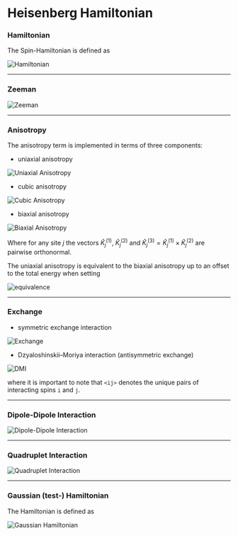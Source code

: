 Heisenberg Hamiltonian
====================================================

### Hamiltonian
The Spin-Hamiltonian is defined as

![Hamiltonian](https://math.vercel.app/?bgcolor=auto&from=%5Cmathcal%7BH%7D%5B%5Cvec%7Bn%7D%5D%20%3D%0A%20%20%20%20%5Cmathcal%7BH%7D_%7BZ%7D%5B%5Cvec%7Bn%7D%5D%0A%20%20%20%20%2B%20%5Cmathcal%7BH%7D_%7BA%7D%5B%5Cvec%7Bn%7D%5D%0A%20%20%20%20%2B%20%5Cmathcal%7BH%7D_%7BXC%7D%5B%5Cvec%7Bn%7D%5D%0A%20%20%20%20%2B%20%5Cmathcal%7BH%7D_%7BDMI%7D%5B%5Cvec%7Bn%7D%5D%0A%20%20%20%20%2B%20%5Cmathcal%7BH%7D_%7BDDI%7D%5B%5Cvec%7Bn%7D%5D%0A%20%20%20%20%2B%20%5Cmathcal%7BH%7D_%7BQuad%7D%5B%5Cvec%7Bn%7D%5D%0A.svg)

<!-- $$
\mathcal{H}[\vec{n}] =
    \mathcal{H}_{Z}[\vec{n}]
    + \mathcal{H}_{A}[\vec{n}]
    + \mathcal{H}_{XC}[\vec{n}]
    + \mathcal{H}_{DMI}[\vec{n}]
    + \mathcal{H}_{DDI}[\vec{n}]
    + \mathcal{H}_{Quad}[\vec{n}]
$$ -->

---

### Zeeman

![Zeeman](https://math.vercel.app/?bgcolor=auto&from=%5Cmathcal%7BH%7D_Z%5B%5Cvec%7Bn%7D%5D%20%3D%20-%20%5Csum_i%20%5Cmu_i%20%5Cvec%7BB%7D%5Ccdot%5Cvec%7Bn%7D_i.svg)

<!-- $$ \mathcal{H}_Z[\vec{n}] = - \sum_i \mu_i \vec{B}\cdot\vec{n}_i $$ -->

---

### Anisotropy
The anisotropy term is implemented in terms of three components:
- uniaxial anisotropy

![Uniaxial Anisotropy](https://math.vercel.app/?bgcolor=auto&from=%5Cmathcal%7BH%7D_%7BA_1%7D%5B%5Cvec%7Bn%7D%5D%20%3D%20-%20%5Csum_j%20K_j%20%28%5Chat%7BK%7D_j%5Ccdot%5Cvec%7Bn%7D_j%29%5E2%20%3D%20-%20%5Csum_j%20K_j%20%5B%5Ccos%28%5Ctheta_j%29%5D%5E2.svg)

<!-- $$ \mathcal{H}_{A_1}[\vec{n}] = - \sum_j K_j (\hat{K}_j\cdot\vec{n}_j)^2 = - \sum_j K_j [\cos(\theta_j)]^2 $$ -->

- cubic anisotropy

![Cubic Anisotropy](https://math.vercel.app/?bgcolor=auto&from=%5Cmathcal%7BH%7D_%7BA_c%7D%5B%5Cvec%7Bn%7D%5D%20%3D%20-%20%5Cfrac%7B1%7D%7B2%7D%20%5Csum_j%20K_j%20%28%5B%5Cvec%7Bn%7D_j%5D_x%5E4%20%2B%20%5B%5Cvec%7Bn%7D_j%5D_y%5E4%20%2B%20%5B%5Cvec%7Bn%7D_j%5D_z%5E4%29.svg)

<!-- $$ \mathcal{H}_{A_c}[\vec{n}] = - \frac{1}{2} \sum_j K_j ([\vec{n}_j]_x^4 + [\vec{n}_j]_y^4 + [\vec{n}_j]_z^4) $$ -->

- biaxial anisotropy

![Biaxial Anisotropy](https://math.vercel.app/?bgcolor=auto&from=%5Cbegin%7Balignedat%7D%7B1%7D%0A%5Cmathcal%7BH%7D_%7BA_2%7D%20%3D%26%20%5Csum_%7Bj%7D%20%5Csum_%7Bn_1%2Cn_2%2Cn_3%7D%20K_j%5E%7B%28n_1%2C%20n_2%2C%20n_3%29%7D%20%281%20-%20%28%5Chat%7BK%7D_j%5E%7B%281%29%7D%5Ccdot%5Cvec%7Bn%7D_j%29%5E2%29%5E%7Bn_1%7D%20%5Ccdot%20%28%5Chat%7BK%7D_j%5E%7B%282%29%7D%5Ccdot%5Cvec%7Bn%7D_j%29%5E%7Bn_2%7D%20%5Ccdot%20%28%28%5Chat%7BK%7D_j%5E%7B%281%29%7D%20%5Ctimes%20%5Chat%7BK%7D_j%5E%7B%282%29%7D%20%29%20%5Ccdot%5Cvec%7Bn%7D_j%29%5E%7Bn_3%7D%20%5C%5C%0A%3D%26%20%5Csum_%7Bj%7D%20%5Csum_%7Bn_1%2Cn_2%2Cn_3%7D%20K_j%5E%7B%28n_1%2C%20n_2%2C%20n_3%29%7D%20%5Ccdot%20%5B%5Csin%28%5Ctheta_j%29%5D%5E%7B2n_1%7D%20%5Ccdot%20%5B%5Ccos%28%5Cvarphi_j%29%5Csin%28%5Ctheta_j%29%5D%5E%7Bn_2%7D%20%5Ccdot%20%5B%5Csin%28%5Cvarphi_j%29%5Csin%28%5Ctheta_j%29%5D%5E%7Bn_3%7D%20%5C%5C%0A%3D%26%20%5Csum_%7Bj%7D%20%5Csum_%7Bn_1%2Cn_2%2Cn_3%7D%20K_j%5E%7B%28n_1%2C%20n_2%2C%20n_3%29%7D%20%5Ccdot%20%5B%5Csin%28%5Ctheta_j%29%5D%5E%7B2n_1%20%2B%20n_2%20%2B%20n_3%7D%20%5Ccdot%20%5B%5Ccos%28%5Cvarphi_j%29%5D%5E%7Bn_2%7D%20%5Ccdot%20%5B%5Csin%28%5Cvarphi_j%29%5D%5E%7Bn_3%7D%20%5C%5C%0A%5Cend%7Balignedat%7D.svg)

<!-- $$
\begin{alignedat}{1}
\mathcal{H}_{A_2} =& \sum_{j} \sum_{n_1,n_2,n_3} K_j^{(n_1, n_2, n_3)} (1 - (\hat{K}_j^{(1)}\cdot\vec{n}_j)^2)^{n_1} \cdot (\hat{K}_j^{(2)}\cdot\vec{n}_j)^{n_2} \cdot ((\hat{K}_j^{(1)} \times \hat{K}_j^{(2)} ) \cdot\vec{n}_j)^{n_3} \\
=& \sum_{j} \sum_{n_1,n_2,n_3} K_j^{(n_1, n_2, n_3)} \cdot [\sin(\theta_j)]^{2n_1} \cdot [\cos(\varphi_j)\sin(\theta_j)]^{n_2} \cdot [\sin(\varphi_j)\sin(\theta_j)]^{n_3} \\
=& \sum_{j} \sum_{n_1,n_2,n_3} K_j^{(n_1, n_2, n_3)} \cdot [\sin(\theta_j)]^{2n_1 + n_2 + n_3} \cdot [\cos(\varphi_j)]^{n_2} \cdot [\sin(\varphi_j)]^{n_3} \\
\end{alignedat}
$$ -->

Where for any site $j$ the vectors $\hat{K}_j^{(1)}$, $\hat{K}_j^{(2)}$ and $\hat{K}_j^{(3)} = \hat{K}_j^{(1)} \times \hat{K}_j^{(2)}$ are pairwise orthonormal.


The uniaxial anisotropy is equivalent to the biaxial anisotropy up to an offset to the total energy when setting

![equivalence](https://math.vercel.app/?bgcolor=auto&from=%5Cbegin%7Balignedat%7D%7B1%7D%0A%5Chat%7BK%7D_j%5E%7B%281%29%7D%20%3D%26%20%5Chat%7BK%7D_j%20%5C%5C%0AK_j%5E%7B%28n_1%2C%20n_2%2C%20n_3%29%7D%20%3D%26%20-K_j%20%5Cdelta_%7Bn_1%2C%201%7D%5Cdelta_%7Bn_2%2C%200%7D%5Cdelta_%7Bn_3%2C%200%7D.%0A%5Cend%7Balignedat%7D%0A.svg)

<!-- $$
\begin{alignedat}{1}
\hat{K}_j^{(1)} =& \hat{K}_j \\
K_j^{(n_1, n_2, n_3)} =& -K_j \delta_{n_1, 1}\delta_{n_2, 0}\delta_{n_3, 0}.
\end{alignedat}
$$ -->

---

### Exchange
- symmetric exchange interaction

![Exchange](https://math.vercel.app/?bgcolor=auto&from=%5Cmathcal%7BH%7D_%7BXC%7D%5B%5Cvec%7Bn%7D%5D%20%3D%20-%20%5Csum%5Climits_%7B%5Cbraket%7Bij%7D%7D%5C%2C%20J_%7Bij%7D%20%5Cvec%7Bn%7D_i%5Ccdot%5Cvec%7Bn%7D_j.svg)

<!-- $$ \mathcal{H}_{XC}[\vec{n}] = - \sum\limits_{\braket{ij}}\, J_{ij} \vec{n}_i\cdot\vec{n}_j $$ -->

- Dzyaloshinskii–Moriya interaction (antisymmetric exchange)

![DMI](https://math.vercel.app/?bgcolor=auto&from=%5Cmathcal%7BH%7D_%7BDMI%7D%5B%5Cvec%7Bn%7D%5D%20%3D%20-%20%5Csum%5Climits_%7B%5Cbraket%7Bij%7D%7D%5C%2C%20%5Cvec%7BD%7D_%7Bij%7D%20%5Ccdot%20%28%5Cvec%7Bn%7D_i%5Ctimes%5Cvec%7Bn%7D_j%29%0A.svg)

<!-- $$ \mathcal{H}_{DMI}[\vec{n}] = - \sum\limits_{\braket{ij}}\, \vec{D}_{ij} \cdot (\vec{n}_i\times\vec{n}_j) $$ -->

where it is important to note that `<ij>` denotes the unique pairs of interacting spins `i` and `j`.

---

### Dipole-Dipole Interaction

![Dipole-Dipole Interaction](https://math.vercel.app/?bgcolor=auto&from=%5Cmathcal%7BH%7D_%7BDDI%7D%5B%5Cvec%7Bn%7D%5D%0A%20%20%20%20%3D%20%5Cfrac%7B1%7D%7B2%7D%5Cfrac%7B%5Cmu_0%7D%7B4%5Cpi%7D%20%5Csum_%7B%5Csubstack%7Bi%2Cj%20%5C%5C%20i%20%5Cneq%20j%7D%7D%20%5Cmu_i%20%5Cmu_j%20%5Cfrac%7B%28%5Cvec%7Bn%7D_i%20%5Ccdot%20%5Chat%7Br%7D_%7Bij%7D%29%20%28%5Cvec%7Bn%7D_j%5Ccdot%5Chat%7Br%7D_%7Bij%7D%29%20-%20%5Cvec%7Bn%7D_i%20%5Cvec%7Bn%7D_j%7D%7B%7Br_%7Bij%7D%7D%5E3%7D%0A.svg)

<!-- $$
\mathcal{H}_{DDI}[\vec{n}]
    = \frac{1}{2}\frac{\mu_0}{4\pi} \sum_{\substack{i,j \\ i \neq j}} \mu_i \mu_j \frac{(\vec{n}_i \cdot \hat{r}_{ij}) (\vec{n}_j\cdot\hat{r}_{ij}) - \vec{n}_i \vec{n}_j}{{r_{ij}}^3}
$$ -->

---

### Quadruplet Interaction

![Quadruplet Interaction](https://math.vercel.app/?bgcolor=auto&from=E_%5Cmathrm%7BQuad%7D%20%3D%20-%20%5Csum%5Climits_%7Bijkl%7D%5C%2C%20K_%7Bijkl%7D%20%5Cleft%28%5Cvec%7Bn%7D_i%5Ccdot%5Cvec%7Bn%7D_j%5Cright%29%5Cleft(%5Cvec%7Bn%7D_k%5Ccdot%5Cvec%7Bn%7D_l%5Cright))

<!-- $$ \mathcal{H}_{Quad}[\vec{n}] = - \sum_{i,j,k,l} K_{ijkl} (\vec{n}_i \cdot \vec{n}_j)(\vec{n}_k \cdot \vec{n}_l) $$ -->

---



### Gaussian (test-) Hamiltonian

The Hamiltonian is defined as

![Gaussian Hamiltonian](https://math.vercel.app/?bgcolor=auto&from=%5Cmathcal%7BH%7D%20%3D%20%5Csum%5Climits_i%20%5Cmathcal%7BH%7D_i%20%20%3D%20%5Csum%5Climits_i%20a_i%20%5Cexp%5Cleft%28%20-%5Cfrac%7B(1%20-%20%5Cvec%7Bn%7D%5Ccdot%5Cvec%7Bc%7D_i%29%5E2%7D%7B2%5Csigma_i%5E2%7D%20%5Cright))

<!-- $$ \mathcal{H}[\vec{n}] = \sum\limits_i \mathcal{H}_i[\vec{n}]  = \sum\limits_i a_i \exp\left( -\frac{(1 - \vec{n}\cdot\vec{c}_i)^2}{2\sigma_i^2} \right) $$ -->
